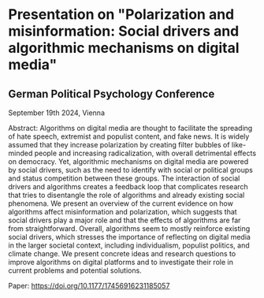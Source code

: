 # Presentation on "Polarization and misinformation: Social drivers and algorithmic mechanisms on digital media"

## German Political Psychology Conference

September 19th 2024, Vienna

Abstract: Algorithms on digital media are thought to facilitate the spreading of hate speech, extremist and populist content, and fake news. It is widely assumed that they increase polarization by creating filter bubbles of like-minded people and increasing radicalization, with overall detrimental effects on democracy. Yet, algorithmic mechanisms on digital media are powered by social drivers, such as the need to identify with social or political groups and status competition between these groups. The interaction of social drivers and algorithms creates a feedback loop that complicates research that tries to disentangle the role of algorithms and already existing social phenomena. We present an overview of the current evidence on how algorithms affect misinformation and polarization, which suggests that social drivers play a major role and that the effects of algorithms are far from straightforward. Overall, algorithms seem to mostly reinforce existing social drivers, which stresses the importance of reflecting on digital media in the larger societal context, including individualism, populist politics, and climate change. We present concrete ideas and research questions to improve algorithms on digital platforms and to investigate their role in current problems and potential solutions. 

Paper: https://doi.org/10.1177/17456916231185057
